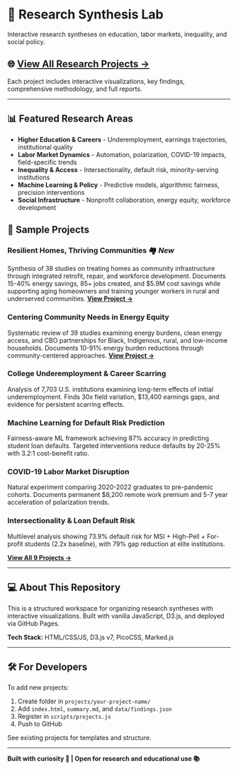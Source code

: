 # 🧠 Research Synthesis Lab

Interactive research syntheses on education, labor markets, inequality, and social policy.

## 🌐 **[View All Research Projects →](https://kamrawr.github.io/research-synthesis-lab/)**

Each project includes interactive visualizations, key findings, comprehensive methodology, and full reports.

---

## 📊 Featured Research Areas

- **Higher Education & Careers** - Underemployment, earnings trajectories, institutional quality
- **Labor Market Dynamics** - Automation, polarization, COVID-19 impacts, field-specific trends
- **Inequality & Access** - Intersectionality, default risk, minority-serving institutions
- **Machine Learning & Policy** - Predictive models, algorithmic fairness, precision interventions
- **Social Infrastructure** - Nonprofit collaboration, energy equity, workforce development

## 🔬 Sample Projects

### Resilient Homes, Thriving Communities 🏘️ _New_
Synthesis of 38 studies on treating homes as community infrastructure through integrated retrofit, repair, and workforce development. Documents 15-40% energy savings, 85+ jobs created, and $5.9M cost savings while supporting aging homeowners and training younger workers in rural and underserved communities. **[View Project →](https://kamrawr.github.io/research-synthesis-lab/projects/resilient-homes-communities/)**

### Centering Community Needs in Energy Equity
Systematic review of 39 studies examining energy burdens, clean energy access, and CBO partnerships for Black, Indigenous, rural, and low-income households. Documents 10-91% energy burden reductions through community-centered approaches. **[View Project →](https://kamrawr.github.io/research-synthesis-lab/projects/energy-equity/)**

### College Underemployment & Career Scarring
Analysis of 7,703 U.S. institutions examining long-term effects of initial underemployment. Finds 30x field variation, $13,400 earnings gaps, and evidence for persistent scarring effects.

### Machine Learning for Default Risk Prediction
Fairness-aware ML framework achieving 87% accuracy in predicting student loan defaults. Targeted interventions reduce defaults by 20-25% with 3.2:1 cost-benefit ratio.

### COVID-19 Labor Market Disruption
Natural experiment comparing 2020-2022 graduates to pre-pandemic cohorts. Documents permanent $8,200 remote work premium and 5-7 year acceleration of polarization trends.

### Intersectionality & Loan Default Risk
Multilevel analysis showing 73.9% default risk for MSI + High-Pell + For-profit students (2.2x baseline), with 79% gap reduction at elite institutions.

**[View All 9 Projects →](https://kamrawr.github.io/research-synthesis-lab/)**

---

## 💻 About This Repository

This is a structured workspace for organizing research syntheses with interactive visualizations. Built with vanilla JavaScript, D3.js, and deployed via GitHub Pages.

**Tech Stack:** HTML/CSS/JS, D3.js v7, PicoCSS, Marked.js

---

## 🛠️ For Developers

To add new projects:
1. Create folder in `projects/your-project-name/`
2. Add `index.html`, `summary.md`, and `data/findings.json`
3. Register in `scripts/projects.js`
4. Push to GitHub

See existing projects for templates and structure.

---

**Built with curiosity 🔬 | Open for research and educational use 📚**
